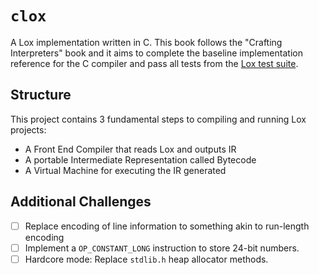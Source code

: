 # `clox`

A Lox implementation written in C. This book follows the "Crafting Interpreters" book
and it aims to complete the baseline implementation reference for the C compiler and 
pass all tests from the [Lox test suite](https://github.com/munificent/craftinginterpreters/tree/master/test).

## Structure

This project contains 3 fundamental steps to compiling and running Lox projects:

- A Front End Compiler that reads Lox and outputs IR
- A portable Intermediate Representation called Bytecode
- A Virtual Machine for executing the IR generated

## Additional Challenges

- [ ] Replace encoding of line information to something akin to run-length encoding
- [ ] Implement a `OP_CONSTANT_LONG` instruction to store 24-bit numbers.
- [ ] Hardcore mode: Replace `stdlib.h` heap allocator methods.
